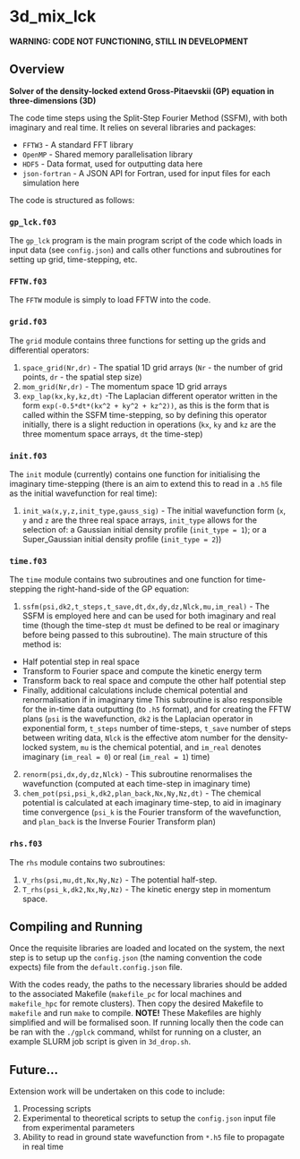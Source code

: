# 3d_mix_lck
**WARNING: CODE NOT FUNCTIONING, STILL IN DEVELOPMENT**
## Overview 

**Solver of the density-locked extend Gross-Pitaevskii (GP) equation in three-dimensions (3D)**

The code time steps using the Split-Step Fourier Method (SSFM), with both imaginary and real time. It relies on several libraries and packages:
* `FFTW3` - A standard FFT library
* `OpenMP` - Shared memory parallelisation library
* `HDF5` - Data format, used for outputting data here
* `json-fortran` - A JSON API for Fortran, used for input files for each simulation here

The code is structured as follows:

### `gp_lck.f03`
The `gp_lck` program is the main program script of the code which loads in input data (see `config.json`) and calls other functions and subroutines for setting up grid, time-stepping, etc.

### `FFTW.f03`
The `FFTW` module is simply to load FFTW into the code.

### `grid.f03`
The `grid` module contains three functions for setting up the grids and differential operators:
1) `space_grid(Nr,dr)` - The spatial 1D grid arrays (`Nr` - the number of grid points, `dr` - the spatial step size)
2) `mom_grid(Nr,dr)` - The momentum space 1D grid arrays 
3) `exp_lap(kx,ky,kz,dt)` -The Laplacian different operator written in the form `exp(-0.5*dt*(kx^2 + ky^2 + kz^2))`, as this is the form that is called within the SSFM time-stepping, so by defining this operator initially, there is a slight reduction in operations (`kx`, `ky` and `kz` are the three momentum space arrays, `dt` the time-step)

### `init.f03`
The `init` module (currently) contains one function for initialising the imaginary time-stepping (there is an aim to extend this to read in a `.h5` file as the initial wavefunction for real time):
1) `init_wa(x,y,z,init_type,gauss_sig)` - The initial wavefunction form (`x`, `y` and `z` are the three real space arrays, `init_type` allows for the selection of: a Gaussian initial density profile (`init_type = 1`); or a Super_Gaussian initial density profile (`init_type = 2`))

### `time.f03`
The `time` module contains two subroutines and one function for time-stepping the right-hand-side of the GP equation:
1) `ssfm(psi,dk2,t_steps,t_save,dt,dx,dy,dz,Nlck,mu,im_real)` - The SSFM is employed here and can be used for both imaginary and real time (though the time-step `dt` must be defined to be real or imaginary before being passed to this subroutine). The main structure of this method is:
* Half potential step in real space
* Transform to Fourier space and compute the kinetic energy term
* Transform back to real space and compute the other half potential step
* Finally, additional calculations include chemical potential and renormalisation if in imaginary time
This subroutine is also responsible for the in-time data outputting (to `.h5` format), and for creating the FFTW plans (`psi` is the wavefunction, `dk2` is the Laplacian operator in exponential form, `t_steps` number of time-steps, `t_save` number of steps between writing data, `Nlck` is the effective atom number for the density-locked system, `mu` is the chemical potential, and `im_real` denotes imaginary (`im_real = 0`) or real (`im_real = 1`) time)
2) `renorm(psi,dx,dy,dz,Nlck)` - This subroutine renormalises the wavefunction (computed at each time-step in imaginary time)
3) `chem_pot(psi,psi_k,dk2,plan_back,Nx,Ny,Nz,dt)` - The chemical potential is calculated at each imaginary time-step, to aid in imaginary time convergence (`psi_k` is the Fourier transform of the wavefunction, and `plan_back` is the Inverse Fourier Transform plan)

### `rhs.f03`
The `rhs` module contains two subroutines:
1) `V_rhs(psi,mu,dt,Nx,Ny,Nz)` - The potential half-step.
2) `T_rhs(psi_k,dk2,Nx,Ny,Nz)` - The kinetic energy step in momentum space.

## Compiling and Running
Once the requisite libraries are loaded and located on the system, the next step is to setup up the `config.json` (the naming convention the code expects) file from the `default.config.json` file. 

With the codes ready, the paths to the necessary libraries should be added to the associated Makefile (`makefile_pc` for local machines and `makefile_hpc` for remote clusters). Then copy the desired Makefile to `makefile` and run `make` to compile. **NOTE!** These Makefiles are highly simplified and will be formalised soon. If running locally then the code can be ran with the `./gplck` command, whilst for running on a cluster, an example SLURM job script is given in `3d_drop.sh`.

## Future...
Extension work will be undertaken on this code to include:
1) Processing scripts
2) Experimental to theoretical scripts to setup the `config.json` input file from experimental parameters
3) Ability to read in ground state wavefunction from `*.h5` file to propagate in real time

